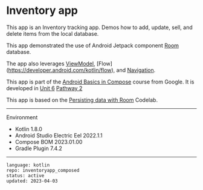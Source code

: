 # Inventory app

This app is an Inventory tracking app. Demos how to add, update, sell, and delete items from the local database.

This app demonstrated the use of Android Jetpack component [Room](https://developer.android.com/training/data-storage/room) database.

The app also leverages [ViewModel](https://developer.android.com/topic/libraries/architecture/viewmodel),
[Flow] (https://developer.android.com/kotlin/flow),
and [Navigation](https://developer.android.com/topic/libraries/architecture/navigation/).

This app is part of the [Android Basics in Compose] course from Google. It is developed in [Unit 6] [Pathway 2]

This app is based on the [Persisting data with Room] Codelab.

[Android Basics in Compose]: https://developer.android.com/courses/android-basics-compose/course
[Unit 6]: https://developer.android.com/courses/android-basics-compose/unit-6
[Pathway 2]: https://developer.android.com/courses/pathways/android-basics-compose-unit-6-pathway-2
[Persisting data with Room]: https://developer.android.com/codelabs/basic-android-kotlin-compose-persisting-data-room

---

Environment

- Kotlin 1.8.0
- Android Studio Electric Eel 2022.1.1
- Compose BOM 2023.01.00
- Gradle Plugin 7.4.2

---

```
language: kotlin
repo: inventoryapp_composed
status: active
updated: 2023-04-03
```